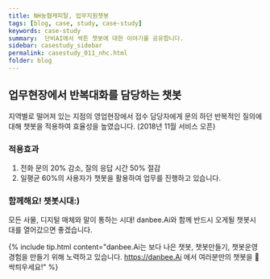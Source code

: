 ```yaml
---
title: NH농협캐피탈, 업무지원챗봇
tags: [blog, case, study, case-study]
keywords: case-study
summary:  단비AI에서 싹튼 챗봇에 대한 이야기를 공유합니다.
sidebar: casestudy_sidebar
permalink: casestudy_011_nhc.html
folder: blog
---
```



## 업무현장에서 반복대화를 담당하는 챗봇
지역별로 떨어져 있는 지점의 영업현장에서 접수 담당자에게 문의 하던 반복적인 질의에 대해 챗봇을 적용하여 효율성을 높였습니다. (2018년 11월 서비스 오픈)

### 적용효과 
1. 전화 문의 20% 감소, 질의 응답 시간 50% 절감
2. 일평균 60%의 사용자가 챗봇을 활용하여 업무를 진행하고 있습니다.

### 함께해요! 챗봇시대:)
모든 사물, 디지털 매체와 말이 통하는 시대! 
danbee.Ai와 함께 반드시 오게될 챗봇시대를 열어갔으면 좋겠습니다.

{% include tip.html content="danbee.Ai는 보다 나은 챗봇, 챗봇만들기, 챗봇운영 경험을 만들기 위해 노력하고 있습니다. https://danbee.Ai 에서 여러분만의 챗봇을 🌱싹틔우세요!" %}